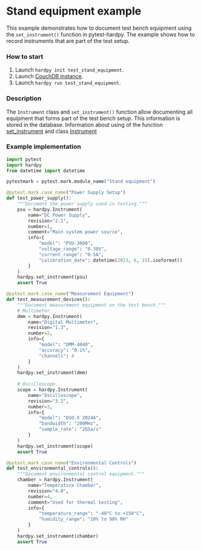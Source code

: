 # Stand equipment example

This example demonstrates how to document test bench equipment using the `set_instrument()` function in pytest-hardpy.
The example shows how to record instruments that are part of the test setup.

### How to start

1. Launch `hardpy init test_stand_equipment`.
2. Launch [CouchDB instance](../documentation/database.md#couchdb-instance).
3. Launch `hardpy run test_stand_equipment`.

### Description

The `Instrument` class and `set_instrument()` function allow documenting all equipment that forms part of the test bench setup.
This information is stored in the database.
Information about using of the function [set_instrument](https://github.com/everypinio/hardpy/tree/main/documentation/pytest_hadpy#set_instrument) and class [Instrument](https://github.com/everypinio/hardpy/tree/main/documentation/pytest_hadpy#instrument)

### Example implementation

```python
import pytest
import hardpy
from datetime import datetime

pytestmark = pytest.mark.module_name("Stand equipment")

@pytest.mark.case_name("Power Supply Setup")
def test_power_supply():
    """Document the power supply used in testing."""
    psu = hardpy.Instrument(
        name="DC Power Supply",
        revision="2.1",
        number=1,
        comment="Main system power source",
        info={
            "model": "PSU-3000",
            "voltage_range": "0-30V",
            "current_range": "0-5A",
            "calibration_date": datetime(2023, 6, 15).isoformat()
        }
    )
    hardpy.set_instrument(psu)
    assert True

@pytest.mark.case_name("Measurement Equipment")
def test_measurement_devices():
    """Document measurement equipment on the test bench."""
    # Multimeter
    dmm = hardpy.Instrument(
        name="Digital Multimeter",
        revision="1.3",
        number=2,
        info={
            "model": "DMM-4040",
            "accuracy": "0.1%",
            "channels": 4
        }
    )
    hardpy.set_instrument(dmm)
    
    # Oscilloscope
    scope = hardpy.Instrument(
        name="Oscilloscope",
        revision="3.2",
        number=3,
        info={
            "model": "DSO-X 2024A",
            "bandwidth": "200MHz",
            "sample_rate": "2GSa/s"
        }
    )
    hardpy.set_instrument(scope)
    assert True

@pytest.mark.case_name("Environmental Controls")
def test_environmental_controls():
    """Document environmental control equipment."""
    chamber = hardpy.Instrument(
        name="Temperature Chamber",
        revision="4.0",
        number=4,
        comment="Used for thermal testing",
        info={
            "temperature_range": "-40°C to +150°C",
            "humidity_range": "10% to 98% RH"
        }
    )
    hardpy.set_instrument(chamber)
    assert True
```
